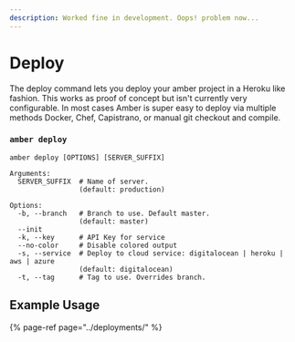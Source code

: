 ```yaml
---
description: Worked fine in development. Oops! problem now...
---
```


# Deploy

The deploy command lets you deploy your amber project in a Heroku like fashion. This works as proof of concept but isn't currently very configurable. In most cases Amber is super easy to deploy via multiple methods Docker, Chef, Capistrano, or manual git checkout and compile.

### `amber deploy`

```text
amber deploy [OPTIONS] [SERVER_SUFFIX]

Arguments:
  SERVER_SUFFIX  # Name of server.
                 (default: production)

Options:
  -b, --branch   # Branch to use. Default master.
                 (default: master)
  --init
  -k, --key      # API Key for service
  --no-color     # Disable colored output
  -s, --service  # Deploy to cloud service: digitalocean | heroku | aws | azure
                 (default: digitalocean)
  -t, --tag      # Tag to use. Overrides branch.
```

## Example Usage

{% page-ref page="../deployments/" %}

